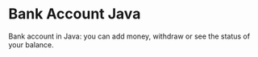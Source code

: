 # Bank Account Java
Bank account in Java: you can add money, withdraw or see the status of your balance.
